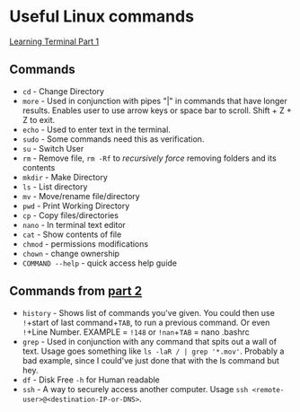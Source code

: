 # Useful Linux commands 

[Learning Terminal Part 1](https://www.youtube.com/watch\?v\=XK81cfvrElg\&list\=PLc7fktTRMBozYfi4zlDeH0IdLdGImeOnO)

## Commands

- `cd` - Change Directory
- `more` - Used in conjunction with pipes "|" in commands that have longer results. Enables user to use arrow keys or space bar to scroll. Shift + Z + Z to exit.
- `echo` - Used to enter text in the terminal.
- `sudo` - Some commands need this as verification.
- `su` - Switch User
- `rm` - Remove file, `rm -Rf` to *recursively force* removing folders and its contents
- `mkdir` - Make Directory
- `ls` - List directory
- `mv` - Move/rename file/directory
- `pwd` - Print Working Directory
- `cp` - Copy files/directories
- `nano` - In terminal text editor
- `cat` - Show contents of file
- `chmod` - permissions modifications
- `chown` - change ownership
- `COMMAND --help` - quick access help guide
 
## Commands from [part 2](https://www.youtube.com/watch\?v\=kVlkgiwiY6w\&list\=PLc7fktTRMBozYfi4zlDeH0IdLdGImeOnO\&index\=2)

- `history` - Shows list of commands you've given. You could then use `!`+start of last command+`TAB`, to run a previous command. 
Or even `!`+Line Number. EXAMPLE = `!148` or `!nan`+`TAB` = nano .bashrc
- `grep` - Used in conjunction with any command that spits out a wall of text. 
Usage goes something like `ls -laR / | grep '*.mov'`. 
Probably a bad example, since I could've just done that with the ls command but hey.
- `df` - Disk Free `-h` for Human readable
- `ssh` - A way to securely access another computer. 
Usage `ssh <remote-user>@<destination-IP-or-DNS>`.

